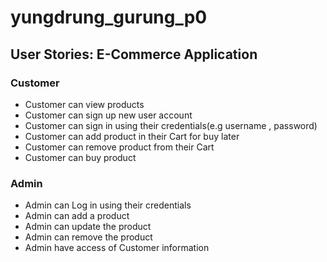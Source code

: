 # yungdrung_gurung_p0 #

## User Stories: E-Commerce Application ##

### Customer ###
  - Customer can view products
  - Customer can sign up new user account
  - Customer can sign in using their credentials(e.g  username , password)
  - Customer can add product in their Cart for buy later
  - Customer can remove product from their Cart
  - Customer can buy product 
  
  
  ### Admin ####
  - Admin can Log in using their credentials
  - Admin can add a product
  - Admin can update the product
  - Admin can remove the product
  - Admin have access of Customer information